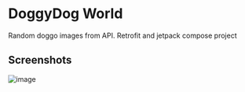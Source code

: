 
# DoggyDog World

Random doggo images from API. Retrofit and jetpack compose project

## Screenshots

![image](https://github.com/shuklansh/DoggyDogWorld/assets/89148178/7408faa0-051c-4df8-bdeb-8fdceb8851b8)



